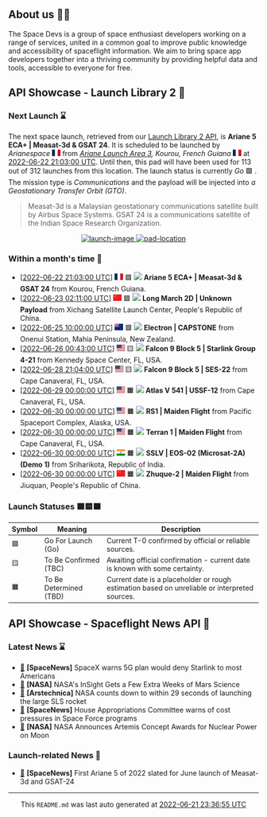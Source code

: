 ## About us 🧑‍🚀
The Space Devs is a group of space enthusiast developers working on a range of
services, united in a common goal to improve public knowledge and accessibility
of spaceflight information. We aim to bring space app developers together into a
thriving community by providing helpful data and tools, accessible to everyone
for free.

## API Showcase - Launch Library 2 🚀

### Next Launch ⌛
The next space launch, retrieved from our
<a href="https://thespacedevs.com/llapi">Launch Library 2 API</a>, is
**Ariane 5 ECA+ | Measat-3d & GSAT 24**. It is scheduled to be launched by *Arianespace*
<img width="17" src="https://raw.githubusercontent.com/lipis/flag-icons/main/flags/4x3/fr.svg" />
from *<a href="http://en.wikipedia.org/wiki/ELA-3">Ariane Launch Area 3</a>, Kourou, French Guiana*
<img width="17" src="https://raw.githubusercontent.com/lipis/flag-icons/main/flags/4x3/gf.svg" />
at <a href="https://www.timeanddate.com/worldclock/fixedtime.html?iso=20220622T210300">2022-06-22 21:03:00 UTC</a>.  Until
then, this pad will have been used for 113
out of 312 launches from this location. The launch status is currently
*Go* 🟩 . The mission type is
*Communications* and the payload will be injected
into *a Geostationary Transfer Orbit
(GTO)*.
<br>
<blockquote>
  Measat-3d is a Malaysian geostationary communications satellite built by Airbus Space Systems. GSAT 24 is a communications satellite of the Indian Space Research Organization.
</blockquote>

<p float="left" align="center">
  <a href="https://en.wikipedia.org/wiki/Ariane_5" >
    <img alt="launch-image" height="200" src="https://spacelaunchnow-prod-east.nyc3.digitaloceanspaces.com/media/launcher_images/ariane_5_eca25_image_20200220090552.jpeg" />
  </a>
  <a href="https://www.google.com/maps/?q=5.239,-52.769" >
    <img alt="pad-location" height="200" src="https://spacelaunchnow-prod-east.nyc3.digitaloceanspaces.com/media/launch_images/location_13_20200803142412.jpg"  />
  </a>
</p>

### Within a month's time 📅
- \[<a href="https://www.timeanddate.com/worldclock/fixedtime.html?iso=20220622T210300">2022-06-22 21:03:00 UTC</a>\]  <img width="17" src="https://raw.githubusercontent.com/lipis/flag-icons/main/flags/4x3/fr.svg" /> 🟩  <a href="https://www.google.com/calendar/render?action=TEMPLATE&text=Ariane 5 ECA+ | Measat-3d &amp; GSAT 24&location=Kourou, French Guiana&dates=20220622T210300Z%2F20220622T224300Z"><img border="0" width="15" src="https://upload.wikimedia.org/wikipedia/commons/a/a5/Google_Calendar_icon_%282020%29.svg"></a> **Ariane 5 ECA+ | Measat-3d & GSAT 24** from Kourou, French Guiana.
- \[<a href="https://www.timeanddate.com/worldclock/fixedtime.html?iso=20220623T021100">2022-06-23 02:11:00 UTC</a>\]  <img width="17" src="https://raw.githubusercontent.com/lipis/flag-icons/main/flags/4x3/cn.svg" /> 🟩  <a href="https://www.google.com/calendar/render?action=TEMPLATE&text=Long March 2D | Unknown Payload&location=Xichang Satellite Launch Center, People&#x27;s Republic of China&dates=20220623T021100Z%2F20220623T023100Z"><img border="0" width="15" src="https://upload.wikimedia.org/wikipedia/commons/a/a5/Google_Calendar_icon_%282020%29.svg"></a> **Long March 2D | Unknown Payload** from Xichang Satellite Launch Center, People's Republic of China.
- \[<a href="https://www.timeanddate.com/worldclock/fixedtime.html?iso=20220625T100000">2022-06-25 10:00:00 UTC</a>\]  <img width="17" src="https://raw.githubusercontent.com/lipis/flag-icons/main/flags/4x3/nz.svg" /> 🟩  <a href="https://www.google.com/calendar/render?action=TEMPLATE&text=Electron | CAPSTONE&location=Onenui Station, Mahia Peninsula, New Zealand&dates=20220625T100000Z%2F20220625T100000Z"><img border="0" width="15" src="https://upload.wikimedia.org/wikipedia/commons/a/a5/Google_Calendar_icon_%282020%29.svg"></a> **Electron | CAPSTONE** from Onenui Station, Mahia Peninsula, New Zealand.
- \[<a href="https://www.timeanddate.com/worldclock/fixedtime.html?iso=20220626T004300">2022-06-26 00:43:00 UTC</a>\]  <img width="17" src="https://raw.githubusercontent.com/lipis/flag-icons/main/flags/4x3/us.svg" /> 🟨  <a href="https://www.google.com/calendar/render?action=TEMPLATE&text=Falcon 9 Block 5 | Starlink Group 4-21&location=Kennedy Space Center, FL, USA&dates=20220626T004300Z%2F20220626T004300Z"><img border="0" width="15" src="https://upload.wikimedia.org/wikipedia/commons/a/a5/Google_Calendar_icon_%282020%29.svg"></a> **Falcon 9 Block 5 | Starlink Group 4-21** from Kennedy Space Center, FL, USA.
- \[<a href="https://www.timeanddate.com/worldclock/fixedtime.html?iso=20220628T210400">2022-06-28 21:04:00 UTC</a>\]  <img width="17" src="https://raw.githubusercontent.com/lipis/flag-icons/main/flags/4x3/us.svg" /> 🟨  <a href="https://www.google.com/calendar/render?action=TEMPLATE&text=Falcon 9 Block 5 | SES-22&location=Cape Canaveral, FL, USA&dates=20220628T210400Z%2F20220628T210400Z"><img border="0" width="15" src="https://upload.wikimedia.org/wikipedia/commons/a/a5/Google_Calendar_icon_%282020%29.svg"></a> **Falcon 9 Block 5 | SES-22** from Cape Canaveral, FL, USA.
- \[<a href="https://www.timeanddate.com/worldclock/fixedtime.html?iso=20220629T000000">2022-06-29 00:00:00 UTC</a>\]  <img width="17" src="https://raw.githubusercontent.com/lipis/flag-icons/main/flags/4x3/us.svg" /> 🟧  <a href="https://www.google.com/calendar/render?action=TEMPLATE&text=Atlas V 541 | USSF-12&location=Cape Canaveral, FL, USA&dates=20220629T000000Z%2F20220629T000000Z"><img border="0" width="15" src="https://upload.wikimedia.org/wikipedia/commons/a/a5/Google_Calendar_icon_%282020%29.svg"></a> **Atlas V 541 | USSF-12** from Cape Canaveral, FL, USA.
- \[<a href="https://www.timeanddate.com/worldclock/fixedtime.html?iso=20220630T000000">2022-06-30 00:00:00 UTC</a>\]  <img width="17" src="https://raw.githubusercontent.com/lipis/flag-icons/main/flags/4x3/us.svg" /> 🟧  <a href="https://www.google.com/calendar/render?action=TEMPLATE&text=RS1 | Maiden Flight&location=Pacific Spaceport Complex, Alaska, USA&dates=20220630T000000Z%2F20220630T000000Z"><img border="0" width="15" src="https://upload.wikimedia.org/wikipedia/commons/a/a5/Google_Calendar_icon_%282020%29.svg"></a> **RS1 | Maiden Flight** from Pacific Spaceport Complex, Alaska, USA.
- \[<a href="https://www.timeanddate.com/worldclock/fixedtime.html?iso=20220630T000000">2022-06-30 00:00:00 UTC</a>\]  <img width="17" src="https://raw.githubusercontent.com/lipis/flag-icons/main/flags/4x3/us.svg" /> 🟧  <a href="https://www.google.com/calendar/render?action=TEMPLATE&text=Terran 1 | Maiden Flight&location=Cape Canaveral, FL, USA&dates=20220630T000000Z%2F20220630T000000Z"><img border="0" width="15" src="https://upload.wikimedia.org/wikipedia/commons/a/a5/Google_Calendar_icon_%282020%29.svg"></a> **Terran 1 | Maiden Flight** from Cape Canaveral, FL, USA.
- \[<a href="https://www.timeanddate.com/worldclock/fixedtime.html?iso=20220630T000000">2022-06-30 00:00:00 UTC</a>\]  <img width="17" src="https://raw.githubusercontent.com/lipis/flag-icons/main/flags/4x3/in.svg" /> 🟧  <a href="https://www.google.com/calendar/render?action=TEMPLATE&text=SSLV | EOS-02 (Microsat-2A) (Demo 1)&location=Sriharikota, Republic of India&dates=20220630T000000Z%2F20220630T000000Z"><img border="0" width="15" src="https://upload.wikimedia.org/wikipedia/commons/a/a5/Google_Calendar_icon_%282020%29.svg"></a> **SSLV | EOS-02 (Microsat-2A) (Demo 1)** from Sriharikota, Republic of India.
- \[<a href="https://www.timeanddate.com/worldclock/fixedtime.html?iso=20220630T000000">2022-06-30 00:00:00 UTC</a>\]  <img width="17" src="https://raw.githubusercontent.com/lipis/flag-icons/main/flags/4x3/cn.svg" /> 🟧  <a href="https://www.google.com/calendar/render?action=TEMPLATE&text=Zhuque-2 | Maiden Flight&location=Jiuquan, People&#x27;s Republic of China&dates=20220630T000000Z%2F20220630T000000Z"><img border="0" width="15" src="https://upload.wikimedia.org/wikipedia/commons/a/a5/Google_Calendar_icon_%282020%29.svg"></a> **Zhuque-2 | Maiden Flight** from Jiuquan, People's Republic of China.


### Launch Statuses 🟩🟨🟧
<p align="center">
    <table class="tg">
    <thead>
      <tr>
        <th class="tg-0pky">Symbol</th>
        <th class="tg-0pky">Meaning</th>
        <th class="tg-0pky">Description</th>
      </tr>
    </thead>
    <tbody>
      <tr>
        <td class="tg-0pky">🟩</td>
        <td class="tg-0pky">Go For Launch (Go)</td>
        <td class="tg-0pky">Current T-0 confirmed by official or reliable sources.</td>
      </tr>
      <tr>
        <td class="tg-0pky">🟨</td>
        <td class="tg-0pky">To Be Confirmed (TBC)</td>
        <td class="tg-0pky">Awaiting official confirmation - current date is known with some certainty.</td>
      </tr>
      <tr>
        <td class="tg-0pky">🟧</td>
        <td class="tg-0pky">To Be Determined (TBD)</td>
        <td class="tg-0pky">Current date is a placeholder or rough estimation based on unreliable or interpreted sources.</td>
      </tr>
    </tbody>
    </table>
</p>

## API Showcase - Spaceflight News API 📰

### Latest News ⌛
- <a href="https://spacenews.com/spacex-warns-5g-plan-would-deny-starlink-to-most-americans/" >🔗</a> **[SpaceNews]** SpaceX warns 5G plan would deny Starlink to most Americans
- <a href="https://mars.nasa.gov/news/9207/" >🔗</a> **[NASA]** NASA's InSight Gets a Few Extra Weeks of Mars Science
- <a href="https://arstechnica.com/science/2022/06/nasa-almost-finishes-a-critical-fueling-test-of-the-sls-rocket/" >🔗</a> **[Arstechnica]** NASA counts down to within 29 seconds of launching the large SLS rocket
- <a href="https://spacenews.com/house-appropriations-committee-warns-of-cost-pressures-in-space-force-programs/" >🔗</a> **[SpaceNews]** House Appropriations Committee warns of cost pressures in Space Force programs
- <a href="http://www.nasa.gov/press-release/nasa-announces-artemis-concept-awards-for-nuclear-power-on-moon" >🔗</a> **[NASA]** NASA Announces Artemis Concept Awards for Nuclear Power on Moon


### Launch-related News 🚀

- <a href="https://spacenews.com/first-ariane-5-of-2022-slated-for-june-launch-of-measat-3d-and-gsat-24/" >🔗</a> **[SpaceNews]** First Ariane 5 of 2022 slated for June launch of Measat-3d and GSAT-24


<hr>
  <div align="center">
  This <code>README.md</code> was last auto generated at <a href="https://www.timeanddate.com/worldclock/fixedtime.html?iso=20220621T233655">2022-06-21 23:36:55 UTC</a>
  <br>
  <!-- <a href="https://medium.com/@g.h.garrett" target="_blank">Learn to add space launches to your profile here!</a> -->
</div>
